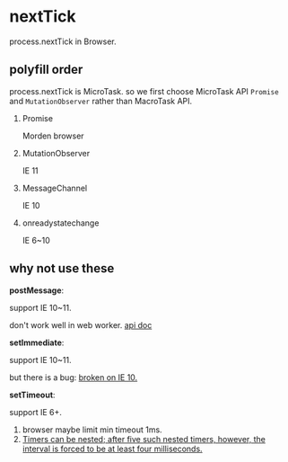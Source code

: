 # nextTick

process.nextTick in Browser.

## polyfill order

process.nextTick is MicroTask. so we first choose MicroTask API `Promise` and `MutationObserver` rather than MacroTask API.

1. Promise

   Morden browser

2. MutationObserver

   IE 11

3. MessageChannel

   IE 10

4. onreadystatechange

   IE 6~10

## why not use these

**postMessage**:

support IE 10~11.

don't work well in web worker. [api doc](https://developer.mozilla.org/en-US/docs/Web/API/DedicatedWorkerGlobalScope/postMessage)

**setImmediate**:

support IE 10~11.

but there is a bug: [broken on IE 10.](https://codeforhire.com/2013/09/21/setimmediate-and-messagechannel-broken-on-internet-explorer-10/)

**setTimeout**:

support IE 6+.

1. browser maybe limit min timeout 1ms.
2. [Timers can be nested; after five such nested timers, however, the interval is forced to be at least four milliseconds.](https://html.spec.whatwg.org/multipage/timers-and-user-prompts.html#timers)
